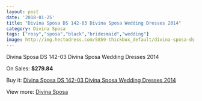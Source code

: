 ```yaml
---
layout: post
date: '2018-01-25'
title: "Divina Sposa DS 142-03 Divina Sposa Wedding Dresses 2014"
category: Divina Sposa
tags: ["rosy","sposa","black","bridesmaid","wedding"]
image: http://img.hectodress.com/5859-thickbox_default/divina-sposa-ds-142-03-divina-sposa-wedding-dresses-2014.jpg
---
```

Divina Sposa DS 142-03 Divina Sposa Wedding Dresses 2014

On Sales: **$279.84**
<a href="https://www.hectodress.com/divina-sposa/2877-divina-sposa-ds-142-03-divina-sposa-wedding-dresses-2014.html"><amp-img layout="responsive" width="600" height="600" src="//img.hectodress.com/5859-thickbox_default/divina-sposa-ds-142-03-divina-sposa-wedding-dresses-2014.jpg" alt="Divina Sposa DS 142-03 Divina Sposa Wedding Dresses 2014 0" /></a>
<a href="https://www.hectodress.com/divina-sposa/2877-divina-sposa-ds-142-03-divina-sposa-wedding-dresses-2014.html"><amp-img layout="responsive" width="600" height="600" src="//img.hectodress.com/5860-thickbox_default/divina-sposa-ds-142-03-divina-sposa-wedding-dresses-2014.jpg" alt="Divina Sposa DS 142-03 Divina Sposa Wedding Dresses 2014 1" /></a>

Buy it: [Divina Sposa DS 142-03 Divina Sposa Wedding Dresses 2014](https://www.hectodress.com/divina-sposa/2877-divina-sposa-ds-142-03-divina-sposa-wedding-dresses-2014.html "Divina Sposa DS 142-03 Divina Sposa Wedding Dresses 2014")

View more: [Divina Sposa](https://www.hectodress.com/50-divina-sposa "Divina Sposa")